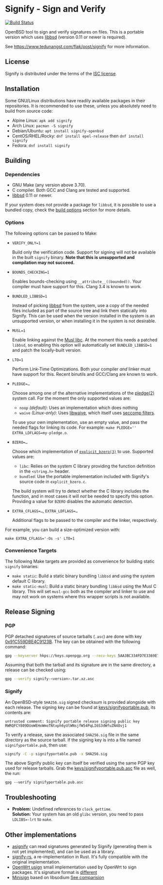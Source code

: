 # Signify - Sign and Verify

[![Build Status](https://img.shields.io/endpoint.svg?url=https%3A%2F%2Factions-badge.atrox.dev%2Faperezdc%2Fsignify%2Fbadge&style=flat)](https://actions-badge.atrox.dev/aperezdc/signify/goto)

OpenBSD tool to sign and verify signatures on files. This is a portable
version which uses [libbsd](http://libbsd.freedesktop.org/wiki/) (version
0.11 or newer is required).

See https://www.tedunangst.com/flak/post/signify for more information.

## License

Signify is distributed under the terms of the [ISC
license](https://opensource.org/licenses/isc-license.txt).


## Installation

Some GNU/Linux distributions have readily available packages in their
repositories. It is recommended to use these, unless you absolutely need to
build from source code:

-   Alpine Linux: `apk add signify`
-   Arch Linux: `pacman -S signify`
-   Debian/Ubuntu: `apt install signify-openbsd`
-   CentOS/RHEL/Rocky: `dnf install epel-release` then `dnf install signify`
-   Fedora: `dnf install signify`


## Building

### Dependencies

* GNU Make (any version above 3.70).
* C compiler. Both GCC and Clang are tested and supported.
* [libbsd](http://libbsd.freedesktop.org/wiki/) 0.11 or newer.

If your system does not provide a package for `libbsd`, it is possible to use
a bundled copy, check the [build options](#options) section for more details.


### Options

The following options can be passed to Make:

* `VERIFY_ONLY=1`

    Build only the verification code. Support for signing will not
    be available in the built `signify` binary. **Note that this is
    unsupported and compilation may not succeed.**

* `BOUNDS_CHECKING=1`

    Enables bounds-checking using `__attribute__((bounded))`. Your
    compiler must have support for this. Clang 3.4 is known to work.

* `BUNDLED_LIBBSD=1`

    Instead of picking [libbsd](http://libbsd.freedesktop.org/wiki/) from the
    system, use a copy of the needed files included as part of the source tree
    and link them statically into Signify. This can be used when the version
    installed in the system is an unsupported version, or when installing it
    in the system is not desirable.

* `MUSL=1`

    Enable linking against the [Musl libc](http://www.musl-libc.org/). At the
    moment this needs a patched `libbsd`, so enabling this option will
    automatically set `BUNDLED_LIBBSD=1` and patch the locally-built version.

* `LTO=1`

    Perform Link-Time Optimizations. Both your compiler *and* linker
    must have support for this. Recent binutils and GCC/Clang are
    known to work.

* `PLEDGE=…`

    Choose among one of the alternative implementations of the
    [pledge(2)](https://man.openbsd.org/pledge.2)
    system call. For the moment the only supported values are:

    - `noop` *(default)*: Uses an implementation which does nothing
    - `waive` *(Linux-only)*: Uses
      [libwaive](https://github.com/dimkr/libwaive), which itself uses
      [seccomp filters](https://en.wikipedia.org/wiki/Seccomp).

    To use your own implementation, use an empty value, and pass
    the needed flags for linking its code. For example:
    `make PLEDGE='' EXTRA_LDFLAGS=my-pledge.o`.

* `BZERO=…`

    Choose which implementation of
    [`explicit_bzero(3)`](https://man.openbsd.org/bzero.3)
    to use. Supported values are:

    - `libc`: Relies on the system C library providing the function definition
      in the `<string.h>` header.
    - `bundled`: Use the portable implementation included with Signify's source
      code in `explicit_bzero.c`.

    The build system will try to detect whether the C library includes the
    function, and in most cases it will *not* be needed to specify this option.
    Providing a value for `BZERO` disables the automatic detection.

* `EXTRA_CFLAGS=…`, `EXTRA_LDFLAGS=…`

    Additional flags to be passed to the compiler and the linker,
    respectively.

For example, you can build a size-optimized version with:

    make EXTRA_CFLAGS='-Os -s' LTO=1


### Convenience Targets

The following Make targets are provided as convenience for building static
`signify` binaries:

* `make static`: Build a static binary bundling `libbsd` and using the system
  default C library.
* `make static-musl`: Build a static binary bundling `libbsd` using the Musl
  C library. This will set `musl-gcc` both as the compiler and linker to use
  and may not work on systems where this wrapper scripts is not available.


## Release Signing

### PGP

PGP detached signatures of source tarballs (`.asc`) are done with key
[0x91C559DBE4C9123B](https://keys.openpgp.org/search?q=5AA3BC334FD7E3369E7C77B291C559DBE4C9123B).
The key can be obtained with the following command:

```sh
gpg --keyserver hkps://keys.openpgp.org --recv-keys 5AA3BC334FD7E3369E7C77B291C559DBE4C9123B
```

Assuming that both the tarball and its signature are in the same directory,
a release can be checked using:

```sh
gpg --verify signify-<version>.tar.xz.asc
```

### Signify

An OpenBSD-style `SHA256.sig` signed checksum is provided alongside with each
release. The signing key can be found at
[keys/signifyportable.pub](keys/signifyportable.pub), its contents are:

```
untrusted comment: Signify portable release signing public key
RWRQFCY809DUoWEHxWmoTNtxph6yUlWNsjfW54PqLI6S3dWfuZN4Ovj1
```

To verify a release, save the associated `SHA256.sig` file in the same
directory as the source tarball. If the signing key is into a file named
`signifyportable.pub`, then use:

```sh
signify -C -p signifyportable.pub -x SHA256.sig
```

The above Signify public key can itself be verified using the same PGP key
used for release tarballs. Grab the [keys/signifyportable.pub.asc](keys/signifyportable.pub.asc)
file as well, the run:

```
gpg --verify signifyportable.pub.asc
```


## Troubleshooting

* **Problem:** Undefined references to `clock_gettime`. <br>
  **Solution:** Your system has an old `glibc` version, you need to pass
  `LDLIBS=-lrt` to `make`.


## Other implementations

* [asignify](https://github.com/vstakhov/asignify) can read signatures
  generated by Signify (generating them is not yet implemented), and can be
  used as a library.
* [signify-rs](https://github.com/badboy/signify-rs), a re-implementation in Rust. It's fully compatible with the original implementation.
* [OpenWrt usign](https://github.com/openwrt/usign) small implementation used by OpenWrt to sign packages. It's signature format is [different](https://github.com/aperezdc/signify/pull/29) 
* [Minisign](https://jedisct1.github.io/minisign/) based on libsodium [See comparision](https://github.com/aperezdc/signify/issues/20)
